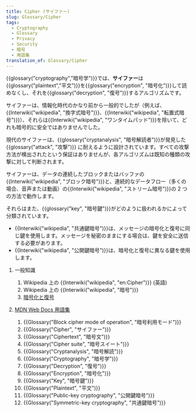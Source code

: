 ```yaml
---
title: Cipher (サイファー)
slug: Glossary/Cipher
tags:
  - Cryptography
  - Glossary
  - Privacy
  - Security
  - 暗号
  - 用語集
translation_of: Glossary/Cipher
---
```

{{glossary("cryptography","暗号学")}}では、**サイファー**は{{glossary("plaintext","平文")}}を{{glossary("encryption", "暗号化")}}して読めなくし、それを{{glossary("decryption", "復号")}}するアルゴリズムです。

サイファーは、情報化時代のかなり前から一般的でしたが（例えば、{{Interwiki("wikipedia", "換字式暗号")}}、{{Interwiki("wikipedia", "転置式暗号")}}）、それらは{{Interwiki("wikipedia", "ワンタイムパッド")}}を除いて、どれも暗号的に安全ではありませんでした。

現代のサイファーは、{{glossary("cryptanalysis", "暗号解読者")}}が発見した{{glossary("attack", "攻撃")}} に耐えるように設計されています。すべての攻撃方法が検出されたという保証はありませんが、各アルゴリズムは既知の種類の攻撃に対して判断されます。

サイファーは、データの連続したブロックまたはバッファの{{Interwiki("wikipedia", "ブロック暗号")}}と、連続的なデータフロー（多くの場合、音声または動画）の{{Interwiki("wikipedia", "ストリーム暗号")}}の 2 つの方法で動作します。

それらはまた、{{glossary("key", "暗号鍵")}}がどのように扱われるかによって分類されています。

- {{Interwiki("wikipedia", "共通鍵暗号")}}は、メッセージの暗号化と復号に同じ鍵を使用します。メッセージを秘密のままにする場合は、鍵を安全に送信する必要があります。
- {{Interwiki("wikipedia", "公開鍵暗号")}}は、暗号化と復号に異なる鍵を使用します。

1.  一般知識

    1.  Wikipedia 上の {{Interwiki("wikipedia", "en:Cipher")}} (英語)
    2.  Wikipedia 上の {{Interwiki("wikipedia", "暗号")}}
    3.  [暗号化と復号](/ja/docs/Archive/Security/Encryption_and_Decryption)

2.  [MDN Web Docs 用語集](/ja/docs/Glossary)

    1.  {{Glossary("Block cipher mode of operation", "暗号利用モード")}}
    2.  {{Glossary("Cipher", "サイファー")}}
    3.  {{Glossary("Ciphertext", "暗号文")}}
    4.  {{Glossary("Cipher suite", "暗号スイート")}}
    5.  {{Glossary("Cryptanalysis", "暗号解読")}}
    6.  {{Glossary("Cryptography", "暗号学")}}
    7.  {{Glossary("Decryption", "復号")}}
    8.  {{Glossary("Encryption", "暗号化")}}
    9.  {{Glossary("Key", "暗号鍵")}}
    10. {{Glossary("Plaintext", "平文")}}
    11. {{Glossary("Public-key cryptography", "公開鍵暗号")}}
    12. {{Glossary("Symmetric-key cryptography", "共通鍵暗号")}}
